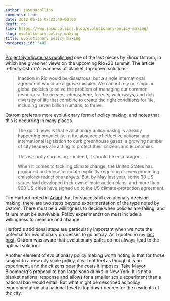```yaml
---
author: jasonacollins
comments: true
date: 2012-06-16 07:22:40+00:00
draft: no
link: https://www.jasoncollins.blog/evolutionary-policy-making/
slug: evolutionary-policy-making
title: Evolutionary policy making
wordpress_id: 3445
---
```


[Project Syndicate has published](http://www.project-syndicate.org/commentary/green-from-the-grassroots) one of the last pieces by Elinor Ostrom, in which she gives her views on the upcoming Rio+20 summit. The article reflects Ostrom's wariness of blanket, top-down solutions:


<blockquote>Inaction in Rio would be disastrous, but a single international agreement would be a grave mistake. We cannot rely on singular global policies to solve the problem of managing our common resources: the oceans, atmosphere, forests, waterways, and rich diversity of life that combine to create the right conditions for life, including seven billion humans, to thrive.</blockquote>


Ostrom prefers a more evolutionary form of policy making, and notes that this is occurring in many places.


<blockquote>The good news is that evolutionary policymaking is already happening organically. In the absence of effective national and international legislation to curb greenhouse gases, a growing number of city leaders are acting to protect their citizens and economies.

This is hardly surprising – indeed, it should be encouraged. ...

When it comes to tackling climate change, the United States has produced no federal mandate explicitly requiring or even promoting emissions-reductions targets. But, by May last year, some 30 US states had developed their own climate action plans, and more than 900 US cities have signed up to the US climate-protection agreement.</blockquote>


Tim Harford noted in [Adapt](https://www.jasoncollins.blog/harfords-adapt-why-success-always-starts-with-failure/) that for successful evolutionary decision-making, there are two steps beyond experimentation of the type noted by Ostrom. There must be a willingness to decide when policies are failing, and failure must be survivable. Policy experimentation must include a willingness to measure and change.

Harford's additional steps are particularly important when we note the potential for evolutionary processes to go astray. As I quoted in my [last post](https://www.jasoncollins.blog/some-perspectives-on-elinor-ostrom/), Ostrom was aware that evolutionary paths do not always lead to the optimal solution.

Another element of evolutionary policy making worth noting is that for those subject to a new city scale policy, it will not feel as though it is an experiment, and the citizens bear the costs it imposes. Take Mayor Bloomberg's proposal to ban large soda drinks in New York. It is not a blanket national response and allows for a smaller scale experiment than a national ban would entail. But what might be described as policy experimentation at a national level is top down decree for the residents of the city.
